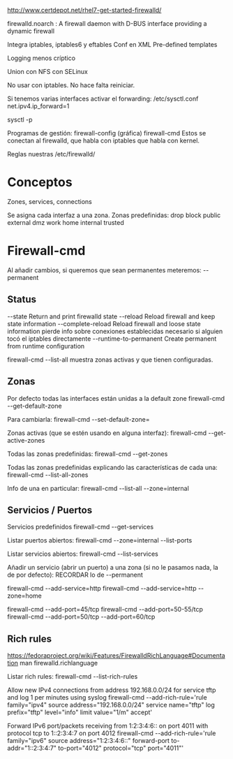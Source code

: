 http://www.certdepot.net/rhel7-get-started-firewalld/

firewalld.noarch : A firewall daemon with D-BUS interface providing a dynamic firewall

Integra iptables, iptables6 y eftables
Conf en XML
Pre-defined templates

Logging menos críptico

Union con NFS con SELinux

No usar con iptables.
No hace falta reiniciar.


Si tenemos varias interfaces activar el forwarding:
/etc/sysctl.conf
net.ipv4.ip_forward=1

sysctl -p




Programas de gestión:
firewall-config (gráfica)
firewall-cmd
  Estos se conectan al firewalld, que habla con iptables que habla con kernel.

Reglas nuestras
/etc/firewalld/

# Conceptos
Zones, services, connections

Se asigna cada interfaz a una zona.
Zonas predefinidas:
  drop
  block
  public
  external
  dmz
  work
  home
  internal
  trusted

# Firewall-cmd
Al añadir cambios, si queremos que sean permanentes meteremos:
  --permanent

## Status
  --state              Return and print firewalld state
  --reload             Reload firewall and keep state information
  --complete-reload    Reload firewall and loose state information
                       pierde info sobre conexiones establecidas
                       necesario si alguien tocó el iptables directamente
  --runtime-to-permanent
                       Create permanent from runtime configuration

firewall-cmd --list-all
  muestra zonas activas y que tienen configuradas.

## Zonas  
Por defecto todas las interfaces están unidas a la default zone
firewall-cmd --get-default-zone

Para cambiarla:
firewall-cmd --set-default-zone=

Zonas activas (que se estén usando en alguna interfaz):
firewall-cmd --get-active-zones

Todas las zonas predefinidas:
firewall-cmd --get-zones

Todas las zonas predefinidas explicando las características de cada una:
firewall-cmd --list-all-zones

Info de una en particular:
firewall-cmd --list-all --zone=internal


## Servicios / Puertos
Servicios predefinidos
firewall-cmd --get-services

Listar puertos abiertos:
firewall-cmd --zone=internal --list-ports

Listar servicios abiertos:
firewall-cmd --list-services


Añadir un servicio (abrir un puerto) a una zona (si no le pasamos nada, la de por defecto):
  RECORDAR lo de --permanent

firewall-cmd --add-service=http
firewall-cmd --add-service=http --zone=home

firewall-cmd --add-port=45/tcp
firewall-cmd --add-port=50-55/tcp
firewall-cmd --add-port=50/tcp --add-port=60/tcp


## Rich rules
https://fedoraproject.org/wiki/Features/FirewalldRichLanguage#Documentation
man firewalld.richlanguage

Listar rich rules:
firewall-cmd --list-rich-rules

Allow new IPv4 connections from address 192.168.0.0/24 for service tftp and log 1 per minutes using syslog
firewall-cmd --add-rich-rule='rule family="ipv4" source address="192.168.0.0/24" service name="tftp" log prefix="tftp" level="info" limit value="1/m" accept'

Forward IPv6 port/packets receiving from 1:2:3:4:6:: on port 4011 with protocol tcp to 1::2:3:4:7 on port 4012
firewall-cmd --add-rich-rule='rule family="ipv6" source address="1:2:3:4:6::" forward-port to-addr="1::2:3:4:7" to-port="4012" protocol="tcp" port="4011"'
